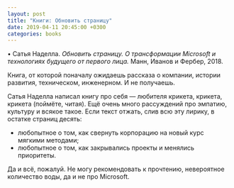 ```yaml
---
layout: post
title: "Книги: Обновить страницу"
date: 2019-04-11 20:45:00 +0300
categories: books
---
```

• Сатья Наделла. *Обновить страницу. О трансформации Microsoft и технологиях будущего от первого лица.* Манн, Иванов и Фербер, 2018.

Книга, от которой поначалу ожидаешь рассказа о компании, истории развития, техническом, инженерном. И не получаешь.

Сатья Наделла написал книгу про себя — любителя крикета, крикета, крикета (поймёте, читая). Ещё очень много рассуждений про эмпатию, культуру и всякое такое. Если текст отжать, слив всю эту лирику, в остатке страниц десять:
* любопытное о том, как свернуть корпорацию на новый курс мягкими методами;
* любопытное о том, как закрывались проекты и менялись приоритеты.

Да и всё, пожалуй. Не могу рекомендовать к прочтению, невероятное количество воды, да и не про Microsoft.
